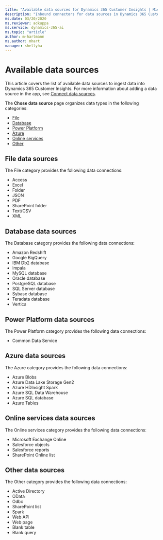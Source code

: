 ```yaml
---
title: "Available data sources for Dynamics 365 Customer Insights | Microsoft Docs"
description: "Inbound connectors for data sources in Dynamics 365 Customer Insights."
ms.date: 03/20/2020
ms.reviewer: adkuppa
ms.service: dynamics-365-ai
ms.topic: "article"
author: m-hartmann
ms.author: mhart
manager: shellyha
---
```


# Available data sources

This article covers the list of available data sources to ingest data into Dynamics 365 Customer Insights. For more information about adding a data source in the app, see [Connect data sources](pm-data-sources.md).

The **Chose data source** page organizes data types in the following categories:

- [File](#file-data-sources)
- [Database](#database-data-sources)
- [Power Platform](#power-platform-data-sources)
- [Azure](#azure-data-sources)
- [Online services](#online-services-data-sources)
- [Other](#other-data-sources)

## File data sources

The File category provides the following data connections:

- Access
- Excel
- Folder
- JSON
- PDF
- SharePoint folder
- Text/CSV
- XML

## Database data sources

The Database category provides the following data connections:

- Amazon Redshift
- Google BigQuery
- IBM Db2 database
- Impala
- MySQL database
- Oracle database
- PostgreSQL database
- SQL Server database
- Sybase database
- Teradata database
- Vertica

## Power Platform data sources

The Power Platform category provides the following data connections:

- Common Data Service

## Azure data sources

The Azure category provides the following data connections:

- Azure Blobs
- Azure Data Lake Storage Gen2
- Azure HDInsight Spark
- Azure SQL Data Warehouse
- Azure SQL database
- Azure Tables

## Online services data sources

The Online services category provides the following data connections:

- Microsoft Exchange Online
- Salesforce objects
- Salesforce reports
- SharePoint Online list

## Other data sources

The Other category provides the following data connections:

- Active Directory
- OData
- Odbc
- SharePoint list
- Spark
- Web API
- Web page
- Blank table
- Blank query
